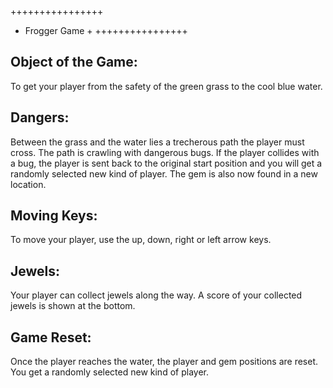 ++++++++++++++++
+ Frogger Game +
++++++++++++++++

Object of the Game:
-------------------
To get your player from the safety of the green grass to the cool blue water.

Dangers:
---------
Between the grass and the water lies a trecherous path the player must cross.
The path is crawling with dangerous bugs. If the player collides with a bug, the player is sent back
to the original start position and you will get a randomly selected new kind of player.
The gem is also now found in a new location.

Moving Keys:
------------
To move your player, use the up, down, right or left arrow keys.

Jewels:
-------
Your player can collect jewels along the way. A score of your collected jewels is shown at the bottom.

Game Reset:
-----------
Once the player reaches the water, the player and gem positions are reset. You get a randomly selected
new kind of player.